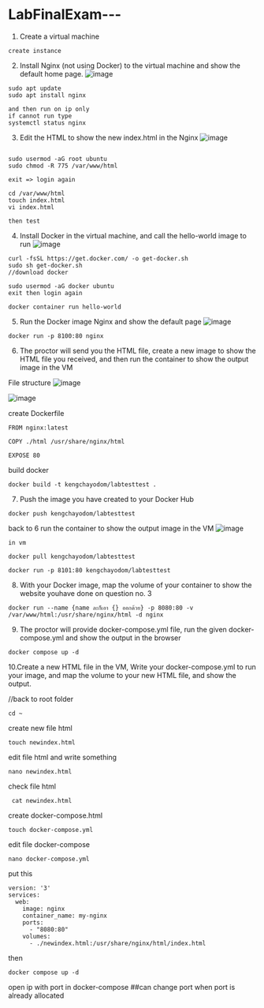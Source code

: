 # LabFinalExam---

1. Create a virtual machine
```
create instance
```

2. Install Nginx (not using Docker) to the virtual machine and show the default home page.
![image](https://github.com/user-attachments/assets/29b7123e-1966-4267-bec9-95c775452e38)
```
sudo apt update
sudo apt install nginx

and then run on ip only
if cannot run type
systemctl status nginx
```
3. Edit the HTML to show the new index.html in the Nginx
![image](https://github.com/user-attachments/assets/4f39ee4a-de88-4785-b919-c25beb11f35a)

```

sudo usermod -aG root ubuntu
sudo chmod -R 775 /var/www/html

exit => login again

cd /var/www/html
touch index.html
vi index.html

then test
```
4. Install Docker in the virtual machine, and call the hello-world image to run
![image](https://github.com/user-attachments/assets/8d59d92d-64b4-46de-b603-947d905c899d)
```
curl -fsSL https://get.docker.com/ -o get-docker.sh
sudo sh get-docker.sh
//download docker

sudo usermod -aG docker ubuntu
exit then login again

docker container run hello-world
```
5. Run the Docker image Nginx and show the default page
![image](https://github.com/user-attachments/assets/3e98e76c-14c8-49d9-8bd0-ebbf00665498)
```
docker run -p 8100:80 nginx
```

6. The proctor will send you the HTML file, create a new image to show the HTML file you received, and then run the container to show the output image in the VM

File structure ![image](https://github.com/user-attachments/assets/bc3ddceb-b864-4951-9293-bf9cb2f2388b)

![image](https://github.com/user-attachments/assets/a1fe4ba2-825d-4851-9ae8-010bd8bd2b62)

  create Dockerfile
  ```
  FROM nginx:latest

  COPY ./html /usr/share/nginx/html

  EXPOSE 80
  ```

  build docker 
  ```
  docker build -t kengchayodom/labtesttest .
  ```

7. Push the image you have created to your Docker Hub
```
docker push kengchayodom/labtesttest
```

  back to 6 run the container to show the output image in the VM
  ![image](https://github.com/user-attachments/assets/24baec33-3bd0-4fa4-951c-a4025e036a3e)

```
in vm

docker pull kengchayodom/labtesttest

docker run -p 8101:80 kengchayodom/labtesttest

```

8. With your Docker image, map the volume of your container to show the website youhave done on question no. 3
```
docker run --name {name ละก็เอา {} ออกด้วย} -p 8080:80 -v /var/www/html:/usr/share/nginx/html -d nginx
```

9. The proctor will provide docker-compose.yml file, run the given docker-compose.yml and show the output in the browser
```
docker compose up -d
```

10.Create a new HTML file in the VM, Write your docker-compose.yml to run your image,
and map the volume to your new HTML file, and show the output.

//back to root folder
```
cd ~ 
```


create new file html
```
touch newindex.html
```


edit file html and write something
```
nano newindex.html
```

check file html

```
 cat newindex.html
```
create docker-compose.html

```
touch docker-compose.yml
```
edit file docker-compose
```
nano docker-compose.yml
```


put this 
```
version: '3'
services:
  web:
    image: nginx
    container_name: my-nginx
    ports:
      - "8080:80"
    volumes:
      - ./newindex.html:/usr/share/nginx/html/index.html
```
then 
```
docker compose up -d
```

open ip with port in docker-compose ##can change port when port is already allocated

